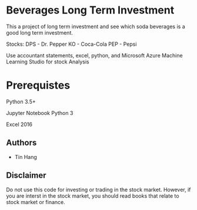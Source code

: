 # Beverages Long Term Investment
This a project of long term investment and see which soda beverages is a good long term investment.

Stocks: DPS - Dr. Pepper
        KO - Coca-Cola
        PEP - Pepsi
        
Use accountant statements, excel, python, and Microsoft Azure Machine Learning Studio for stock Analysis


# Prerequistes
Python 3.5+

Jupyter Notebook Python 3

Excel 2016

## Authors
* Tin Hang

## Disclaimer
Do not use this code for investing or trading in the stock market. However, if you are interst in the stock market, you should read books that relate to stock market or finance.

